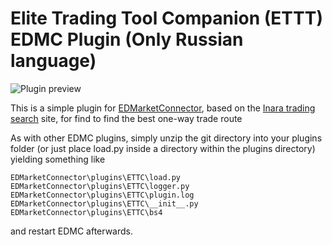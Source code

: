 # Elite Trading Tool Companion (ETTT) EDMC Plugin (Only Russian language)

![Plugin preview]([http://url/to/img.png](https://prnt.sc/1hjpt7OnpKKF))

This is a simple plugin for [EDMarketConnector](https://github.com/Marginal/EDMarketConnector/wiki), based on the [Inara trading search](https://inara.cz/elite/market-traderoutes-search/) site, for find to find the best one-way trade route

As with other EDMC plugins, simply unzip the git directory into your plugins folder (or just place load.py inside a directory within the plugins directory) yielding something like
```
EDMarketConnector\plugins\ETTC\load.py 
EDMarketConnector\plugins\ETTC\logger.py 
EDMarketConnector\plugins\ETTC\plugin.log 
EDMarketConnector\plugins\ETTC\__init__.py 
EDMarketConnector\plugins\ETTC\bs4
```
and restart EDMC afterwards.
